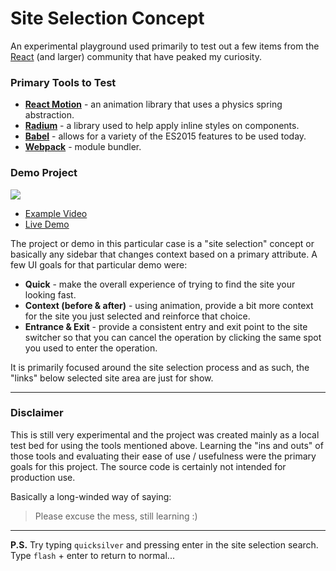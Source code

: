 # Site Selection Concept

An experimental playground used primarily to test out a few items from the [React](http://facebook.github.io/react/) (and larger) community that have peaked my curiosity.

### Primary Tools to Test

* [**React Motion**](https://github.com/chenglou/react-motion) - an animation library that uses a physics spring abstraction.
* [**Radium**](https://github.com/FormidableLabs/radium) - a library used to help apply inline styles on components.
* [**Babel**](https://babeljs.io/) - allows for a variety of the ES2015 features to be used today.
* [**Webpack**](http://webpack.github.io/) - module bundler.

### Demo Project

![](https://cldup.com/KKG2fYQcis.png)

* [Example Video](https://vine.co/v/eXpzxLMB1HE)
* [Live Demo](https://fathomless-thicket-6069.herokuapp.com/)

The project or demo in this particular case is a "site selection" concept or basically any sidebar that changes context based on a primary attribute. A few UI goals for that particular demo were:

* **Quick** - make the overall experience of trying to find the site your looking fast.
* **Context (before & after)** - using animation, provide a bit more context for the site you just selected and reinforce that choice.
* **Entrance & Exit** - provide a consistent entry and exit point to the site switcher so that you can cancel the operation by clicking the same spot you used to enter the operation.

It is primarily focused around the site selection process and as such, the "links" below selected site area are just for show.

---

### Disclaimer

This is still very experimental and the project was created mainly as a local test bed for using the tools mentioned above. Learning the "ins and outs" of those tools and evaluating their ease of use / usefulness were the primary goals for this project. The source code is certainly not intended for production use.

Basically a long-winded way of saying:

> Please excuse the mess, still learning :)

---

**P.S.** Try typing `quicksilver` and pressing enter in the site selection search. Type `flash` + enter to return to normal...
